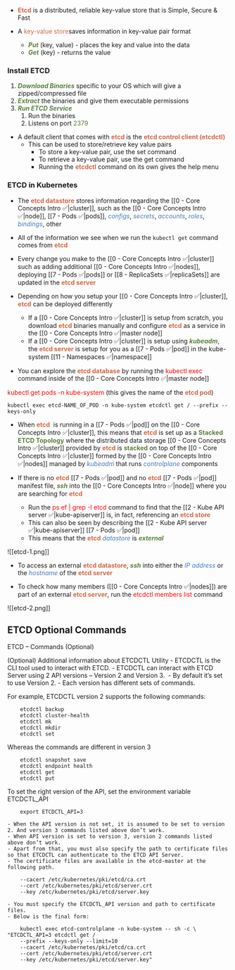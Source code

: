 - <b><span style="color:#d46644">Etcd</span></b> is a distributed, reliable key-value store that is Simple, Secure & Fast

- A <span style="color:#d46644">key-value store</span>saves information in key-value pair format
	- <b><i><span style="color:#5c7e3e">Put</span></i></b> (key, value) - places the key and value into the data
	- <b><i><span style="color:#5c7e3e">Get</span></i></b> (key) - returns the value

### **Install ETCD**

1. <b><i><span style="color:#5c7e3e">Download Binaries</span></i></b> specific to your OS which will give a zipped/compressed file
2. <b><i><span style="color:#5c7e3e">Extract</span></i></b> the binaries and give them executable permissions
3. <b><i><span style="color:#5c7e3e">Run ETCD Service</span></i></b>
	1. Run the binaries
	2. Listens on port <span style="color:#5c7e3e">2379</span>

- A default client that comes with <b><span style="color:#d46644">etcd</span></b> is the <b><span style="color:#d46644">etcd control client (etcdctl)</span></b>
	- This can be used to store/retrieve key value pairs
		- To store a key-value pair, use the set command
		- To retrieve a key-value pair, use the get command
		- Running the <b><span style="color:#d46644">etcdctl</span></b> command on its own gives the help menu

### **ETCD in Kubernetes**

- The <b><span style="color:#d46644">etcd datastore</span></b> stores information regarding the [[0 - Core Concepts Intro ✅|cluster]], such as the [[0 - Core Concepts Intro ✅|node]], [[7 - Pods ✅|pods]], <i><span style="color:#477bbe">configs</span></i>, <i><span style="color:#477bbe">secrets</span></i>, <i><span style="color:#477bbe">accounts</span></i>, <i><span style="color:#477bbe">roles</span></i>, <i><span style="color:#477bbe">bindings</span></i>, other

- All of the information we see when we run the `kubectl get` command comes from <b><span style="color:#d46644">etcd</span></b>

- Every change you make to the [[0 - Core Concepts Intro ✅|cluster]] such as adding additional [[0 - Core Concepts Intro ✅|nodes]], deploying [[7 - Pods ✅|pods]] or [[8 - ReplicaSets ✅|replicaSets]] are updated in the <b><span style="color:#d46644">etcd server</span></b>

- Depending on how you setup your [[0 - Core Concepts Intro ✅|cluster]], <b><span style="color:#d46644">etcd</span></b> can be deployed differently
	- If a [[0 - Core Concepts Intro ✅|cluster]] is setup from scratch, you download <b><span style="color:#d46644">etcd</span></b> binaries manually and configure <b><span style="color:#d46644">etcd</span></b> as a service in the [[0 - Core Concepts Intro ✅|master node]]
	- If a [[0 - Core Concepts Intro ✅|cluster]] is setup using <b><i><span style="color:#5c7e3e">kubeadm</span></i></b>, the <b><span style="color:#d46644">etcd server</span></b> is setup for you as a [[7 - Pods ✅|pod]] in the kube-system [[11 - Namespaces ✅|namespace]]

- You can explore the <b><span style="color:#d46644">etcd database</span></b> by running the <span style="color:red">kubectl exec</span> command inside of the [[0 - Core Concepts Intro ✅|master node]]

<span style="color:red">kubectl get pods -n kube-system</span> (this gives the name of the <b><span style="color:#d46644">etcd pod</span></b>)

`kubectl exec etcd-NAME_OF_POD -n kube-system etcdctl get / --prefix --keys-only`

- When <b><span style="color:#d46644">etcd</span></b>  is running in a [[7 - Pods ✅|pod]] on the [[0 - Core Concepts Intro ✅|cluster]], this means that <b><span style="color:#d46644">etcd</span></b> is set up as a <b><span style="color:#5c7e3e">Stacked ETCD Topology</span></b> where the distributed data storage [[0 - Core Concepts Intro ✅|cluster]] provided by <b><span style="color:#d46644">etcd</span></b> is <b><span style="color:#5c7e3e">stacked</span></b> on top of the [[0 - Core Concepts Intro ✅|cluster]] formed by the [[0 - Core Concepts Intro ✅|nodes]] managed by <i><span style="color:#477bbe">kubeadm</span></i> that runs <i><span style="color:#477bbe">controlplane</span></i> components

- If there is no <b><span style="color:#d46644">etcd</span></b> [[7 - Pods ✅|pod]] and no <b><span style="color:#d46644">etcd</span></b> [[7 - Pods ✅|pod]] manifest file, <b><i><span style="color:#5c7e3e">ssh</span></i></b> into the [[0 - Core Concepts Intro ✅|node]] where you are searching for <b><span style="color:#d46644">etcd</span></b>
	- Run the <span style="color:red">ps ef | grep -I etcd</span> command to find that the [[2 - Kube API server ✅|kube-apiserver]] is, in fact, referencing an <b><span style="color:#d46644">etcd store</span></b>
	- This can also be seen by describing the [[2 - Kube API server ✅|kube-apiserver]] [[7 - Pods ✅|pod]]
	- This means that the <b><span style="color:#d46644">etcd</span></b> <i><span style="color:#477bbe">datastore</span></i> is <b><i><span style="color:#5c7e3e">external</span></i></b>

![[etcd-1.png]]

* To access an external <b><span style="color:#d46644">etcd datastore</span></b>, <b><i><span style="color:#5c7e3e">ssh</span></i></b> into either the <i><span style="color:#477bbe">IP address</span></i> or the <i><span style="color:#477bbe">hostname</span></i> of the <b><span style="color:#d46644">etcd server</span></b>

- To check how many members ([[0 - Core Concepts Intro ✅|nodes]]) are part of an external <b><span style="color:#d46644">etcd server</span></b>, run the <span style="color:red">etcdctl members list</span> command

![[etcd-2.png]]



## **ETCD Optional Commands**

ETCD – Commands (Optional)

(Optional) Additional information about ETCDCTL Utility
	- ETCDCTL is the CLI tool used to interact with ETCD.
	- ETCDCTL can interact with ETCD Server using 2 API versions – Version 2 and Version 3. 
		- By default it’s set to use Version 2.
	- Each version has different sets of commands.

For example, ETCDCTL version 2 supports the following commands:

		etcdctl backup
		etcdctl cluster-health
		etcdctl mk
		etcdctl mkdir
		etcdctl set

Whereas the commands are different in version 3

		etcdctl snapshot save
		etcdctl endpoint health
		etcdctl get
		etcdctl put

To set the right version of the API, set the environment variable ETCDCTL_API

		export ETCDCTL_API=3

	- When the API version is not set, it is assumed to be set to version 2. And version 3 commands listed above don’t work.
	- When API version is set to version 3, version 2 commands listed above don’t work.
	- Apart from that, you must also specify the path to certificate files so that ETCDCTL can authenticate to the ETCD API Server.
	- The certificate files are available in the etcd-master at the following path.

		--cacert /etc/kubernetes/pki/etcd/ca.crt
		--cert /etc/kubernetes/pki/etcd/server.crt
		--key /etc/kubernetes/pki/etcd/server.key

	- You must specify the ETCDCTL_API version and path to certificate files.
	- Below is the final form:

		kubectl exec etcd-controlplane -n kube-system -- sh -c \ "ETCDCTL_API=3 etcdctl get /
		--prefix --keys-only --limit=10
		--cacert /etc/kubernetes/pki/etcd/ca.crt
		--cert /etc/kubernetes/pki/etcd/server.crt
		--key /etc/kubernetes/pki/etcd/server.key"
